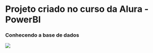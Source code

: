 # Projeto criado no curso da Alura - PowerBI

<h3>Conhecendo a base de dados</h3>
<img src="![Base_Dados](https://github.com/user-attachments/assets/77f567a5-a623-4f21-90c8-3a0d7ab664e2)" />
